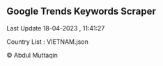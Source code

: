 

## Google Trends Keywords Scraper 
 
Last Update 18-04-2023 , 11:41:27

Country List :
VIETNAM.json



© Abdul Muttaqin 
